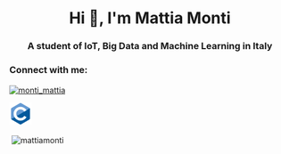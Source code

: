 <h1 align="center">Hi 👋, I'm Mattia Monti</h1>
<h3 align="center">A student of IoT, Big Data and Machine Learning in Italy</h3>

<h3 align="left">Connect with me:</h3>
<p align="left">
<a href="https://instagram.com/monti_mattia" target="blank"><img align="center" src="https://raw.githubusercontent.com/rahuldkjain/github-profile-readme-generator/master/src/images/icons/Social/instagram.svg" alt="monti_mattia" height="30" width="40" /></a>
</p>
<img src="https://raw.githubusercontent.com/devicons/devicon/master/icons/c/c-original.svg" alt="c" width="40" height="40"/> 
<p>&nbsp;<img align="center" src="https://github-readme-stats.vercel.app/api?username=mattiamonti&show_icons=true&theme=dark&hide_border=true&locale=en" alt="mattiamonti" /></p>

